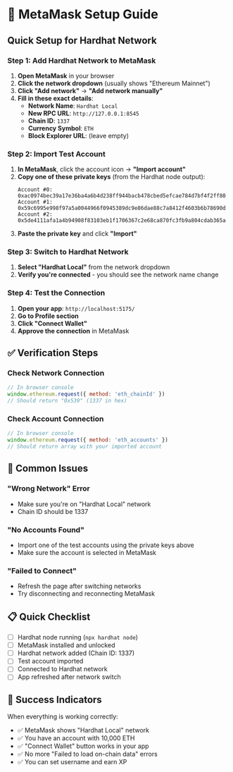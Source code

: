 # 🔗 MetaMask Setup Guide

## Quick Setup for Hardhat Network

### Step 1: Add Hardhat Network to MetaMask

1. **Open MetaMask** in your browser
2. **Click the network dropdown** (usually shows "Ethereum Mainnet")
3. **Click "Add network"** → **"Add network manually"**
4. **Fill in these exact details**:
   - **Network Name**: `Hardhat Local`
   - **New RPC URL**: `http://127.0.0.1:8545`
   - **Chain ID**: `1337`
   - **Currency Symbol**: `ETH`
   - **Block Explorer URL**: (leave empty)

### Step 2: Import Test Account

1. **In MetaMask**, click the account icon → **"Import account"**
2. **Copy one of these private keys** (from the Hardhat node output):
   ```
   Account #0: 0xac0974bec39a17e36ba4a6b4d238ff944bacb478cbed5efcae784d7bf4f2ff80
   Account #1: 0x59c6995e998f97a5a0044966f0945389dc9e86dae88c7a8412f4603b6b78690d
   Account #2: 0x5de4111afa1a4b94908f83103eb1f1706367c2e68ca870fc3fb9a804cdab365a
   ```
3. **Paste the private key** and click **"Import"**

### Step 3: Switch to Hardhat Network

1. **Select "Hardhat Local"** from the network dropdown
2. **Verify you're connected** - you should see the network name change

### Step 4: Test the Connection

1. **Open your app**: `http://localhost:5175/`
2. **Go to Profile section**
3. **Click "Connect Wallet"**
4. **Approve the connection** in MetaMask

## ✅ Verification Steps

### Check Network Connection
```javascript
// In browser console
window.ethereum.request({ method: 'eth_chainId' })
// Should return "0x539" (1337 in hex)
```

### Check Account Connection
```javascript
// In browser console
window.ethereum.request({ method: 'eth_accounts' })
// Should return array with your imported account
```

## 🚨 Common Issues

### "Wrong Network" Error
- Make sure you're on "Hardhat Local" network
- Chain ID should be 1337

### "No Accounts Found"
- Import one of the test accounts using the private keys above
- Make sure the account is selected in MetaMask

### "Failed to Connect"
- Refresh the page after switching networks
- Try disconnecting and reconnecting MetaMask

## 📋 Quick Checklist

- [ ] Hardhat node running (`npx hardhat node`)
- [ ] MetaMask installed and unlocked
- [ ] Hardhat network added (Chain ID: 1337)
- [ ] Test account imported
- [ ] Connected to Hardhat network
- [ ] App refreshed after network switch

## 🎯 Success Indicators

When everything is working correctly:
- ✅ MetaMask shows "Hardhat Local" network
- ✅ You have an account with 10,000 ETH
- ✅ "Connect Wallet" button works in your app
- ✅ No more "Failed to load on-chain data" errors
- ✅ You can set username and earn XP 